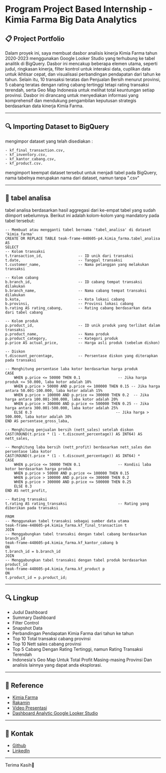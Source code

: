 # Program Project Based Internship - Kimia Farma Big Data Analytics

## 📋 **Project Portfolio** 
Dalam proyek ini, saya membuat dasbor analisis kinerja Kimia Farma tahun 2020-2023 menggunakan Google Looker Studio yang terhubung ke tabel analitik di BigQuery. Dasbor ini mencakup beberapa elemen utama, seperti judul, ringkasan kinerja, filter kontrol untuk interaksi data, cuplikan data untuk ikhtisar cepat, dan visualisasi perbandingan pendapatan dari tahun ke tahun. Selain itu, 10 transaksi teratas dan Penjualan Bersih menurut provinsi, 5 cabang teratas dengan rating cabang tertinggi tetapi rating transaksi terendah, serta Geo Map Indonesia untuk melihat total keuntungan setiap provinsi. Dasbor ini dirancang untuk menyediakan informasi yang komprehensif dan mendukung pengambilan keputusan strategis berdasarkan data kinerja Kimia Farma.

---

## 🔍 **Importing Dataset to BigQuery**
mengimpor dataset yang telah disediakan : 

	- kf_final_transaction.csv,
	- kf_inventory.csv,
	- kf_kantor_cabang.csv,
	- kf_product.csv.
 
mengimport keempat dataset tersebut untuk
menjadi tabel pada BigQuery, nama tabelnya merupakan nama
dari dataset, namun tanpa ".csv"

---

## 📌 **tabel analisa**
tabel analisa berdasarkan hasil aggregasi dari ke-empat tabel yang sudah diimport sebelumnya. Berikut ini adalah kolom-kolom yang mandatory pada tabel tersebut:

	-- Membuat atau mengganti tabel bernama 'tabel_analisa' di dataset 'kimia_farma'
	CREATE OR REPLACE TABLE teak-frame-448605-p4.kimia_farma.tabel_analisa AS
	SELECT 
    -- Kolom transaksi
    t.transaction_id,                -- ID unik dari transaksi
    t.date,                          -- Tanggal transaksi
    t.customer_name,                 -- Nama pelanggan yang melakukan transaksi

    -- Kolom cabang
    b.branch_id,                     -- ID cabang tempat transaksi dilakukan
    b.branch_name,                   -- Nama cabang tempat transaksi dilakukan
    b.kota,                          -- Kota lokasi cabang
    b.provinsi,                      -- Provinsi lokasi cabang
    b.rating AS rating_cabang,       -- Rating cabang berdasarkan data dari tabel cabang

    -- Kolom produk
    p.product_id,                    -- ID unik produk yang terlibat dalam transaksi
    p.product_name,                  -- Nama produk
    p.product_category,              -- Kategori produk
    p.price AS actual_price,         -- Harga asli produk (sebelum diskon)

    -- Diskon
    t.discount_percentage,           -- Persentase diskon yang diterapkan pada transaksi

    -- Menghitung persentase laba kotor berdasarkan harga produk
    CASE 
        WHEN p.price <= 50000 THEN 0.1                 -- Jika harga produk <= 50.000, laba kotor adalah 10%
        WHEN p.price > 50000 AND p.price <= 100000 THEN 0.15 -- Jika harga antara 50.001-100.000, laba kotor adalah 15%
        WHEN p.price > 100000 AND p.price <= 300000 THEN 0.2  -- Jika harga antara 100.001-300.000, laba kotor adalah 20%
        WHEN p.price > 300000 AND p.price <= 500000 THEN 0.25 -- Jika harga antara 300.001-500.000, laba kotor adalah 25%
        ELSE 0.3                                      -- Jika harga > 500.000, laba kotor adalah 30%
    END AS persentase_gross_laba,

    -- Menghitung penjualan bersih (nett_sales) setelah diskon
    CAST(ROUND(t.price * (1 - t.discount_percentage)) AS INT64) AS nett_sales,

    -- Menghitung laba bersih (nett_profit) berdasarkan nett_sales dan persentase laba kotor
    CAST(ROUND(t.price * (1 - t.discount_percentage)) AS INT64) * 
    CASE
        WHEN p.price <= 50000 THEN 0.1                 -- Kondisi laba kotor berdasarkan harga produk
        WHEN p.price > 50000 AND p.price <= 100000 THEN 0.15
        WHEN p.price > 100000 AND p.price <= 300000 THEN 0.2
        WHEN p.price > 300000 AND p.price <= 500000 THEN 0.25
        ELSE 0.3
    END AS nett_profit,

    -- Rating transaksi
    t.rating AS rating_transaksi                       -- Rating yang diberikan pada transaksi

	FROM
    -- Menggunakan tabel transaksi sebagai sumber data utama
    teak-frame-448605-p4.kimia_farma.kf_final_transaction t
	JOIN
    -- Menggabungkan tabel transaksi dengan tabel cabang berdasarkan branch_id
    teak-frame-448605-p4.kimia_farma.kf_kantor_cabang b
	ON
    t.branch_id = b.branch_id
	JOIN
    -- Menggabungkan tabel transaksi dengan tabel produk berdasarkan product_id
    teak-frame-448605-p4.kimia_farma.kf_product p
	ON
    t.product_id = p.product_id;

---

## 🔍 **Lingkup**
- Judul Dashboard
- Summary Dashboard
- Filter Control
- Snapshot Data
- Perbandingan Pendapatan Kimia Farma dari tahun ke tahun
- Top 10 Total transaksi cabang provinsi
- Top 10 Nett sales cabang provinsi
- Top 5 Cabang Dengan Rating Tertinggi, namun Rating Transaksi Terendah
- Indonesia's Geo Map Untuk Total Profit Masing-masing Provinsi Dan analisis lainnya yang dapat anda eksplorasi.

---

## 🔗 **Reference**
 - [Kimia Farma](https://www.kimiafarma.co.id/)
 - [Rakamin](https://www.rakamin.com/virtual-internship-experience/kimiafarma-big-data-analytics-virtual-internship-program)
 - [Video Presentasi]()
 - [Dashboard Analytic Google Looker Studio](https://lookerstudio.google.com/reporting/22984c16-285a-4a42-9539-fd98e1739496)

---

## 📧 **Kontak**
 - [Github](https://github.com)
 - [LinkedIn](https://www.linkedin.com/in/putra-wijaya-b5b8a41a7/)

---
Terima Kasih🙏



